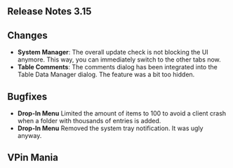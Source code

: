 ## Release Notes 3.15

## Changes

- **System Manager**: The overall update check is not blocking the UI anymore. This way, you can immediately switch to the other tabs now.
- **Table Comments**: The comments dialog has been integrated into the Table Data Manager dialog. The feature was a bit too hidden.

## Bugfixes

- **Drop-In Menu** Limited the amount of items to 100 to avoid a client crash when a folder with thousands of entries is added.
- **Drop-In Menu** Removed the system tray notification. It was ugly anyway.


## VPin Mania

